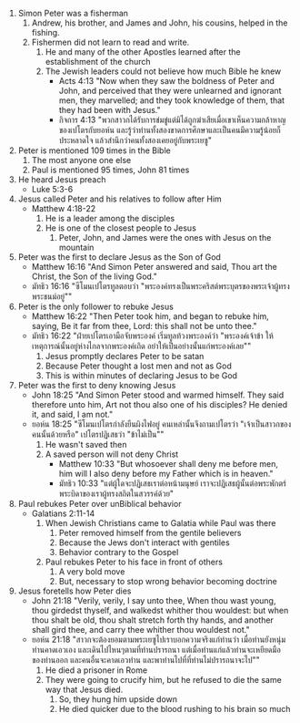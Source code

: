 1. Simon Peter was a fisherman
    1. Andrew, his brother, and James and John, his cousins, helped in the fishing.
    2. Fishermen did not learn to read and write.
        1. He and many of the other Apostles learned after the establishment of the church
        2. The Jewish leaders could not believe how much Bible he knew
            - Acts 4:13 "Now when they saw the boldness of Peter and John, and perceived that they were unlearned and ignorant men, they marvelled; and they took knowledge of them, that they had been with Jesus."
            - กิจการ 4:13 "พวกสาวกได้รับการข่มขู่แต่มิได้ถูกฆ่าเสียเมื่อเขาเห็นความกล้าหาญของเปโตรกับยอห์น และรู้ว่าท่านทั้งสองขาดการศึกษาและเป็นคนมีความรู้น้อยก็ประหลาดใจ แล้วสำนึกว่าคนทั้งสองเคยอยู่กับพระเยซู"
2. Peter is mentioned 109 times in the Bible
    1. The most anyone one else
    2. Paul is mentioned 95 times, John 81 times
3. He heard Jesus preach
    - Luke 5:3-6
4. Jesus called Peter and his relatives to follow after Him
    - Matthew 4:18-22
        1. He is a leader among the disciples
        2. He is one of the closest people to Jesus
            1. Peter, John, and James were the ones with Jesus on the mountain
5. Peter was the first to declare Jesus as the Son of God
    - Matthew 16:16 "And Simon Peter answered and said, Thou art the Christ, the Son of the living God."
    - มัทธิว 16:16 "ซีโมนเปโตรทูลตอบว่า "พระองค์ทรงเป็นพระคริสต์พระบุตรของพระเจ้าผู้ทรงพระชนม์อยู่""
6. Peter is the only follower to rebuke Jesus
    - Matthew 16:22 "Then Peter took him, and began to rebuke him, saying, Be it far from thee, Lord: this shall not be unto thee."
    - มัทธิว 16:22 "ฝ่ายเปโตรเอามือจับพระองค์ เริ่มทูลท้วงพระองค์ว่า "พระองค์เจ้าข้า ให้เหตุการณ์นั้นอยู่ห่างไกลจากพระองค์เถิด อย่าให้เป็นอย่างนั้นแก่พระองค์เลย""
        1. Jesus promptly declares Peter to be satan
        2. Because Peter thought a lost men and not as God
        3. This is within minutes of declaring Jesus to be God
7. Peter was the first to deny knowing Jesus
    - John 18:25 "And Simon Peter stood and warmed himself. They said therefore unto him, Art not thou also one of his disciples? He denied it, and said, I am not."
    - ยอห์น 18:25 "ซีโมนเปโตรกำลังยืนผิงไฟอยู่ คนเหล่านั้นจึงถามเปโตรว่า "เจ้าเป็นสาวกของคนนั้นด้วยหรือ" เปโตรปฏิเสธว่า "ข้าไม่เป็น""
        1. He wasn't saved then
        2. A saved person will not deny Christ
            - Matthew 10:33 "But whosoever shall deny me before men, him will I also deny before my Father which is in heaven."
            - มัทธิว 10:33 "แต่ผู้ใดจะปฏิเสธเราต่อหน้ามนุษย์ เราจะปฏิเสธผู้นั้นต่อพระพักตร์พระบิดาของเราผู้ทรงสถิตในสวรรค์ด้วย"
8. Paul rebukes Peter over unBiblical behavior
    - Galatians 2:11-14
        1. When Jewish Christians came to Galatia while Paul was there
            1. Peter removed himself from the gentile believers
            2. Because the Jews don't interact with gentiles
            3. Behavior contrary to the Gospel
        2. Paul rebukes Peter to his face in front of others
            1. A very bold move
            2. But, necessary to stop wrong behavior becoming doctrine
9. Jesus foretells how Peter dies
    - John 21:18 "Verily, verily, I say unto thee, When thou wast young, thou girdedst thyself, and walkedst whither thou wouldest: but when thou shalt be old, thou shalt stretch forth thy hands, and another shall gird thee, and carry thee whither thou wouldest not."
    - ยอห์น 21:18 "สาวกจะต้องยอมตามพระเยซูไปเราบอกความจริงแก่ท่านว่า เมื่อท่านยังหนุ่มท่านคาดเอวเอง และเดินไปไหนๆตามที่ท่านปรารถนา แต่เมื่อท่านแก่แล้วท่านจะเหยียดมือของท่านออก และคนอื่นจะคาดเอวท่าน และพาท่านไปที่ที่ท่านไม่ปรารถนาจะไป""
        1. He died a prisoner in Rome
        2. They were going to crucify him, but he refused to die the same way that Jesus died.
            1. So, they hung him upside down
            2. He died quicker due to the blood rushing to his brain so much